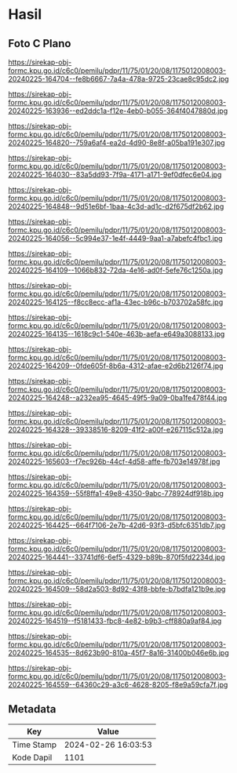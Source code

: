# Hasil

## Foto C Plano

https://sirekap-obj-formc.kpu.go.id/c6c0/pemilu/pdpr/11/75/01/20/08/1175012008003-20240225-164704--fe8b6667-7a4a-478a-9725-23cae8c95dc2.jpg

https://sirekap-obj-formc.kpu.go.id/c6c0/pemilu/pdpr/11/75/01/20/08/1175012008003-20240225-163936--ed2ddc1a-f12e-4eb0-b055-364f4047880d.jpg

https://sirekap-obj-formc.kpu.go.id/c6c0/pemilu/pdpr/11/75/01/20/08/1175012008003-20240225-164820--759a6af4-ea2d-4d90-8e8f-a05ba191e307.jpg

https://sirekap-obj-formc.kpu.go.id/c6c0/pemilu/pdpr/11/75/01/20/08/1175012008003-20240225-164030--83a5dd93-7f9a-4171-a171-9ef0dfec6e04.jpg

https://sirekap-obj-formc.kpu.go.id/c6c0/pemilu/pdpr/11/75/01/20/08/1175012008003-20240225-164848--9d51e6bf-1baa-4c3d-ad1c-d2f675df2b62.jpg

https://sirekap-obj-formc.kpu.go.id/c6c0/pemilu/pdpr/11/75/01/20/08/1175012008003-20240225-164056--5c994e37-1e4f-4449-9aa1-a7abefc4fbc1.jpg

https://sirekap-obj-formc.kpu.go.id/c6c0/pemilu/pdpr/11/75/01/20/08/1175012008003-20240225-164109--1066b832-72da-4e16-ad0f-5efe76c1250a.jpg

https://sirekap-obj-formc.kpu.go.id/c6c0/pemilu/pdpr/11/75/01/20/08/1175012008003-20240225-164125--f8cc8ecc-af1a-43ec-b96c-b703702a58fc.jpg

https://sirekap-obj-formc.kpu.go.id/c6c0/pemilu/pdpr/11/75/01/20/08/1175012008003-20240225-164135--1618c9c1-540e-463b-aefa-e649a3088133.jpg

https://sirekap-obj-formc.kpu.go.id/c6c0/pemilu/pdpr/11/75/01/20/08/1175012008003-20240225-164209--0fde605f-8b6a-4312-afae-e2d6b2126f74.jpg

https://sirekap-obj-formc.kpu.go.id/c6c0/pemilu/pdpr/11/75/01/20/08/1175012008003-20240225-164248--a232ea95-4645-49f5-9a09-0ba1fe478f44.jpg

https://sirekap-obj-formc.kpu.go.id/c6c0/pemilu/pdpr/11/75/01/20/08/1175012008003-20240225-164328--39338516-8209-41f2-a00f-e267115c512a.jpg

https://sirekap-obj-formc.kpu.go.id/c6c0/pemilu/pdpr/11/75/01/20/08/1175012008003-20240225-165603--f7ec926b-44cf-4d58-affe-fb703e14978f.jpg

https://sirekap-obj-formc.kpu.go.id/c6c0/pemilu/pdpr/11/75/01/20/08/1175012008003-20240225-164359--55f8ffa1-49e8-4350-9abc-778924df918b.jpg

https://sirekap-obj-formc.kpu.go.id/c6c0/pemilu/pdpr/11/75/01/20/08/1175012008003-20240225-164425--664f7106-2e7b-42d6-93f3-d5bfc6351db7.jpg

https://sirekap-obj-formc.kpu.go.id/c6c0/pemilu/pdpr/11/75/01/20/08/1175012008003-20240225-164441--33741df6-6ef5-4329-b89b-870f5fd2234d.jpg

https://sirekap-obj-formc.kpu.go.id/c6c0/pemilu/pdpr/11/75/01/20/08/1175012008003-20240225-164509--58d2a503-8d92-43f8-bbfe-b7bdfa121b9e.jpg

https://sirekap-obj-formc.kpu.go.id/c6c0/pemilu/pdpr/11/75/01/20/08/1175012008003-20240225-164519--f5181433-fbc8-4e82-b9b3-cff880a9af84.jpg

https://sirekap-obj-formc.kpu.go.id/c6c0/pemilu/pdpr/11/75/01/20/08/1175012008003-20240225-164535--8d623b90-810a-45f7-8a16-31400b046e6b.jpg

https://sirekap-obj-formc.kpu.go.id/c6c0/pemilu/pdpr/11/75/01/20/08/1175012008003-20240225-164559--64360c29-a3c6-4628-8205-f8e9a59cfa7f.jpg


## Metadata

| Key        | Value               |
| ---------- | ------------------- |
| Time Stamp | 2024-02-26 16:03:53 |
| Kode Dapil | 1101                |



